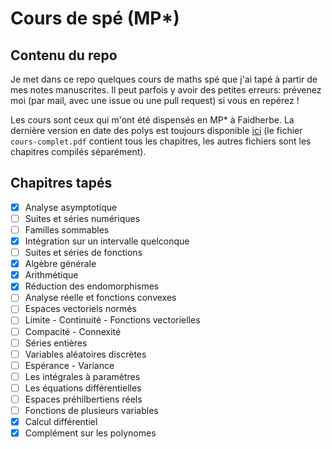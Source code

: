 # Cours de spé (MP*)
## Contenu du repo

Je met dans ce repo quelques cours de maths spé que j'ai tapé à partir de mes notes manuscrites. Il peut parfois y avoir des petites erreurs: prévenez moi (par mail, avec une issue ou une pull request) si vous en repérez !

Les cours sont ceux qui m'ont été dispensés en MP* à Faidherbe. La dernière version en date des polys est toujours disponible [ici](https://github.com/FliiFe/cours-spe/releases/latest) (le fichier `cours-complet.pdf` contient tous les chapitres, les autres fichiers sont les chapitres compilés séparément).

## Chapitres tapés

- [x] Analyse asymptotique
- [ ] Suites et séries numériques
- [ ] Familles sommables
- [x] Intégration sur un intervalle quelconque
- [ ] Suites et séries de fonctions
- [x] Algèbre générale
- [x] Arithmétique
- [x] Réduction des endomorphismes
- [ ] Analyse réelle et fonctions convexes
- [ ] Espaces vectoriels normés
- [ ] Limite - Continuité - Fonctions vectorielles
- [ ] Compacité - Connexité
- [ ] Séries entières
- [ ] Variables aléatoires discrètes
- [ ] Espérance - Variance
- [ ] Les intégrales à paramètres
- [ ] Les équations différentielles
- [ ] Espaces préhilbertiens réels
- [ ] Fonctions de plusieurs variables
- [x] Calcul différentiel
- [x] Complément sur les polynomes
